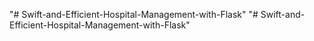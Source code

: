 "# Swift-and-Efficient-Hospital-Management-with-Flask" 
"# Swift-and-Efficient-Hospital-Management-with-Flask" 

